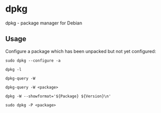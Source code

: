 # dpkg

dpkg - package manager for Debian

## Usage

Configure a package which has been unpacked but not yet configured:
```shell
sudo dpkg --configure -a
```

```shell
dpkg -l
```

```shell
dpkg-query -W
```

```shell
dpkg-query -W <package>
```

```shell
dpkg -W --showformat='${Package} ${Version}\n'
```

```shell
sudo dpkg -P <package>
```
